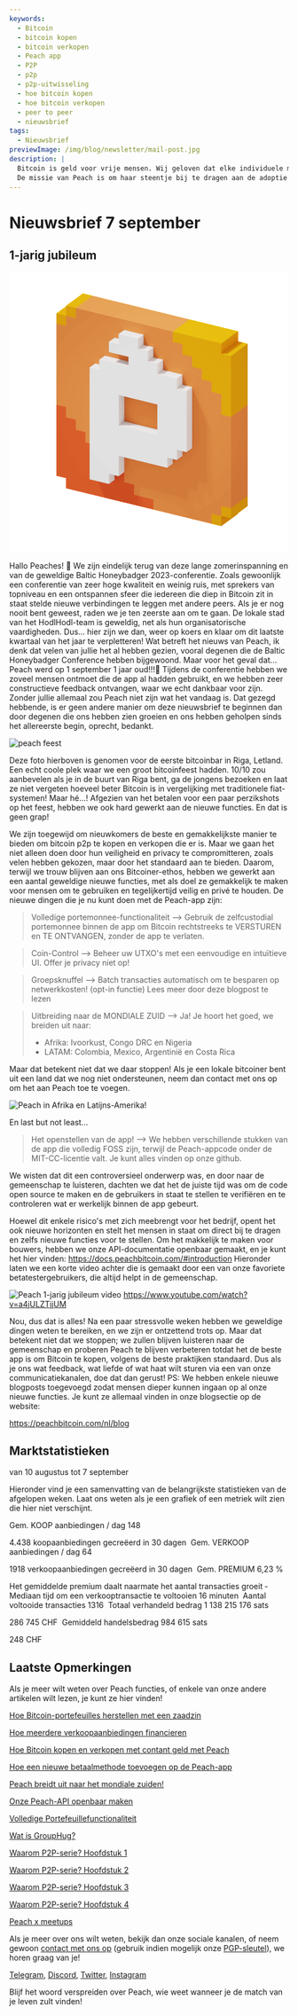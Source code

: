 ```yaml
---
keywords:
  - Bitcoin
  - bitcoin kopen
  - bitcoin verkopen
  - Peach app
  - P2P
  - p2p
  - p2p-uitwisseling
  - hoe bitcoin kopen
  - hoe bitcoin verkopen
  - peer to peer
  - nieuwsbrief
tags:
  - Nieuwsbrief
previewImage: /img/blog/newsletter/mail-post.jpg
description: |
  Bitcoin is geld voor vrije mensen. Wij geloven dat elke individuele mens het recht heeft om te kiezen welk geld hij gebruikt om zijn welvaart op te slaan, het resultaat van zijn werk, zijn tijd en energie.
  De missie van Peach is om haar steentje bij te dragen aan de adoptie van Bitcoin in handen van mensen.
---
```

# Nieuwsbrief 7 september
## 1-jarig jubileum

![peachy peach bitcoin gif](/img/blog/newsletter/gif-peach.gif)

Hallo Peaches! 🍑
We zijn eindelijk terug van deze lange zomerinspanning en van de geweldige Baltic Honeybadger 2023-conferentie.
Zoals gewoonlijk een conferentie van zeer hoge kwaliteit en weinig ruis, met sprekers van topniveau en een ontspannen sfeer die iedereen die diep in Bitcoin zit in staat stelde nieuwe verbindingen te leggen met andere peers.
Als je er nog nooit bent geweest, raden we je ten zeerste aan om te gaan. De lokale stad van het HodlHodl-team is geweldig, net als hun organisatorische vaardigheden.
Dus... hier zijn we dan, weer op koers en klaar om dit laatste kwartaal van het jaar te verpletteren!
Wat betreft het nieuws van Peach, ik denk dat velen van jullie het al hebben gezien, vooral degenen die de Baltic Honeybadger Conference hebben bijgewoond. Maar voor het geval dat...
Peach werd op 1 september 1 jaar oud!!!🎂
Tijdens de conferentie hebben we zoveel mensen ontmoet die de app al hadden gebruikt, en we hebben zeer constructieve feedback ontvangen, waar we echt dankbaar voor zijn. Zonder jullie allemaal zou Peach niet zijn wat het vandaag is.
Dat gezegd hebbende, is er geen andere manier om deze nieuwsbrief te beginnen dan door degenen die ons hebben zien groeien en ons hebben geholpen sinds het allereerste begin, oprecht, bedankt.

![peach feest](https://img.mailinblue.com/5647291/images/content_library/original/64f9baaacf47e56e5c144ce8.jpeg)

Deze foto hierboven is genomen voor de eerste bitcoinbar in Riga, Letland. Een echt coole plek waar we een groot bitcoinfeest hadden. 10/10 zou aanbevelen als je in de buurt van Riga bent, ga de jongens bezoeken en laat ze niet vergeten hoeveel beter Bitcoin is in vergelijking met traditionele fiat-systemen!
Maar hé...! Afgezien van het betalen voor een paar perzikshots op het feest, hebben we ook hard gewerkt aan de nieuwe functies. En dat is geen grap!

We zijn toegewijd om nieuwkomers de beste en gemakkelijkste manier te bieden om bitcoin p2p te kopen en verkopen die er is.
Maar we gaan het niet alleen doen door hun veiligheid en privacy te compromitteren, zoals velen hebben gekozen, maar door het standaard aan te bieden.
Daarom, terwijl we trouw blijven aan ons Bitcoiner-ethos, hebben we gewerkt aan een aantal geweldige nieuwe functies, met als doel ze gemakkelijk te maken voor mensen om te gebruiken en tegelijkertijd veilig en privé te houden. De nieuwe dingen die je nu kunt doen met de Peach-app zijn:

  > Volledige portemonnee-functionaliteit --> Gebruik de zelfcustodial portemonnee binnen de app om Bitcoin rechtstreeks te VERSTUREN en TE ONTVANGEN, zonder de app te verlaten.

  > Coin-Control --> Beheer uw UTXO's met een eenvoudige en intuïtieve UI. Offer je privacy niet op!

  > Groepsknuffel --> Batch transacties automatisch om te besparen op netwerkkosten! (opt-in functie) Lees meer door deze blogpost te lezen

  > Uitbreiding naar de MONDIALE ZUID --> Ja! Je hoort het goed, we breiden uit naar:
  >- Afrika: Ivoorkust, Congo DRC en Nigeria
  >- LATAM: Colombia, Mexico, Argentinië en Costa Rica

  Maar dat betekent niet dat we daar stoppen!
  Als je een lokale bitcoiner bent uit een land dat we nog niet ondersteunen, neem dan contact met ons op om het aan Peach toe te voegen.

![Peach in Afrika en Latijns-Amerika!](https://img.mailinblue.com/5647291/images/content_library/original/64f9c0ffe65d8946086ff941.jpg)

En last but not least...

  > Het openstellen van de app! --> We hebben verschillende stukken van de app die volledig FOSS zijn, terwijl de Peach-appcode onder de MIT-CC-licentie valt. Je kunt alles vinden op onze github.

We wisten dat dit een controversieel onderwerp was, en door naar de gemeenschap te luisteren, dachten we dat het de juiste tijd was om de code open source te maken en de gebruikers in staat te stellen te verifiëren en te controleren wat er werkelijk binnen de app gebeurt.

Hoewel dit enkele risico's met zich meebrengt voor het bedrijf, opent het ook nieuwe horizonten en stelt het mensen in staat om direct bij te dragen en zelfs nieuwe functies voor te stellen.
Om het makkelijk te maken voor bouwers, hebben we onze API-documentatie openbaar gemaakt, en je kunt het hier vinden: https://docs.peachbitcoin.com/#introduction
Hieronder laten we een korte video achter die is gemaakt door een van onze favoriete betatestergebruikers, die altijd helpt in de gemeenschap.

![Peach 1-jarig jubileum video](https://www.youtube.com/watch?v=a4jULZTjjUM)
https://www.youtube.com/watch?v=a4jULZTjjUM

Nou, dus dat is alles! Na een paar stressvolle weken hebben we geweldige dingen weten te bereiken, en we zijn er ontzettend trots op. Maar dat betekent niet dat we stoppen; we zullen blijven luisteren naar de gemeenschap en proberen Peach te blijven verbeteren totdat het de beste app is om Bitcoin te kopen, volgens de beste praktijken standaard.
Dus als je ons wat feedback, wat liefde of wat haat wilt sturen via een van onze communicatiekanalen, doe dat dan gerust!
PS: We hebben enkele nieuwe blogposts toegevoegd zodat mensen dieper kunnen ingaan op al onze nieuwe functies. Je kunt ze allemaal vinden in onze blogsectie op de website:

https://peachbitcoin.com/nl/blog

## Marktstatistieken

van 10 augustus tot 7 september

Hieronder vind je een samenvatting van de belangrijkste statistieken van de afgelopen weken. Laat ons weten als je een grafiek of een metriek wilt zien die hier niet verschijnt.

Gem. KOOP aanbiedingen / dag
148

4.438 koopaanbiedingen gecreëerd in 30 dagen
­
Gem. VERKOOP aanbiedingen / dag
64

1918 verkoopaanbiedingen gecreëerd in 30 dagen
­
Gem. PREMIUM
6,23 %

Het gemiddelde premium daalt naarmate het aantal transacties groeit
­
Mediaan tijd om een verkooptransactie te voltooien
16 minuten
­
Aantal voltooide transacties
1316
­
Totaal verhandeld bedrag
1 138 215 176 sats

286 745 CHF
­
Gemiddeld handelsbedrag
984 615 sats

248 CHF

## Laatste Opmerkingen

Als je meer wilt weten over Peach functies, of enkele van onze andere artikelen wilt lezen, je kunt ze hier vinden!

[Hoe Bitcoin-portefeuilles herstellen met een zaadzin](https://peachbitcoin.com/nl/blog/how-to-restore-peach-wallet/)

[Hoe meerdere verkoopaanbiedingen financieren](https://peachbitcoin.com/nl/blog/funding-multiple-sell-offers/)

[Hoe Bitcoin kopen en verkopen met contant geld met Peach](https://peachbitcoin.com/nl/blog/how-to-buy-and-sell-bitcoin-with-cash-using-peach/)

[Hoe een nieuwe betaalmethode toevoegen op de Peach-app](https://peachbitcoin.com/nl/blog/how-to-add-a-payment-method/)

[Peach breidt uit naar het mondiale zuiden!](https://peachbitcoin.com/nl/blog/peach-expands-to-the-global-south/)

[Onze Peach-API openbaar maken](https://peachbitcoin.com/nl/blog/making-our-peach-api-public/)

[Volledige Portefeuillefunctionaliteit](https://peachbitcoin.com/nl/blog/full-wallet-functionality/)

[Wat is GroupHug?](https://peachbitcoin.com/nl/blog/group-hug/)

[Waarom P2P-serie? Hoofdstuk 1](https://peachbitcoin.com/nl/blog/why-p2p-chapter-1/)

[Waarom P2P-serie? Hoofdstuk 2](https://peachbitcoin.com/nl/blog/why-p2p-chapter-2/)

[Waarom P2P-serie? Hoofdstuk 3](https://peachbitcoin.com/nl/blog/why-p2p-chapter-3-circular-economies/)

[Waarom P2P-serie? Hoofdstuk 4](https://peachbitcoin.com/nl/blog/why-p2p-chapter-4-chains-of-trust/)

[Peach x meetups](https://peachbitcoin.com/nl/blog/peach-for-meetups/)

Als je meer over ons wilt weten, bekijk dan onze sociale kanalen, of neem gewoon [contact met ons op](mailto:hello@peachbitcoin.com) (gebruik indien mogelijk onze [PGP-sleutel](https://keys.openpgp.org/vks/v1/by-fingerprint/48339A19645E2E53488E0E5479E1B270FACD1BD2)), we horen graag van je!

[Telegram](https://t.me/peachtopeach), [Discord](https://discord.gg/ypeHz3SW54), [Twitter](https://twitter.com/peachbitcoin), [Instagram](https://instagram.com/peachbitcoin)

Blijf het woord verspreiden over Peach, wie weet wanneer je de match van je leven zult vinden!
